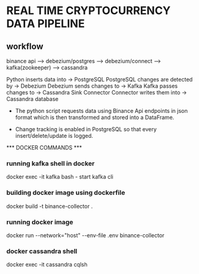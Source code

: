 # REAL TIME CRYPTOCURRENCY DATA PIPELINE

## workflow
binance api --> debezium/postgres --> debezium/connect --> kafka(zookeeper) --> cassandra


Python inserts data into → PostgreSQL 
PostgreSQL changes are detected by → Debezium 
Debezium sends changes to → Kafka 
Kafka passes changes to → Cassandra Sink Connector 
Connector writes them into → Cassandra database


- The python script requests data using Binance Api endpoints in json format which is then transformed and stored into a DataFrame.

- Change tracking is enabled in PostgreSQL so that every insert/delete/update is logged.


*** DOCKER COMMANDS *** 

### running kafka shell in docker
docker exec -it kafka bash - start kafka cli

### building docker image using dockerfile
docker build -t binance-collector .

### running docker image
docker run --network="host" --env-file .env binance-collector

### docker cassandra shell
docker exec -it cassandra cqlsh

